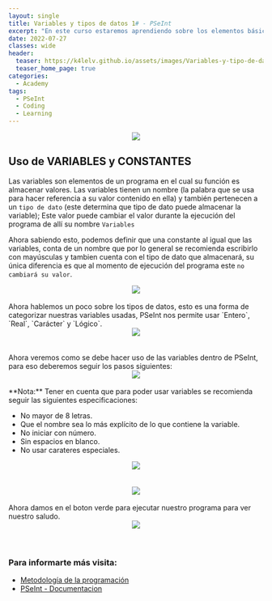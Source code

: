 ```yaml
---
layout: single
title: Variables y tipos de datos 1# - PSeInt
excerpt: "En este curso estaremos aprendiendo sobre los elementos básicos y principales al momento de programar, se hablará de los tipos de datos que la herramienta de PSeInt nos ofrece y respaldaremos con ejemplos sencillos pero interesantes..."
date: 2022-07-27
classes: wide
header:
  teaser: https://k4lelv.github.io/assets/images/Variables-y-tipo-de-datos/Variables-Constantes.png
  teaser_home_page: true
categories:
  - Academy
tags:
  - PSeInt
  - Coding
  - Learning
---
```


<center>
<img src="https://k4lelv.github.io/assets/images/Variables-y-tipo-de-datos/Profile.jpg">
</center>

## Uso de VARIABLES y CONSTANTES

Las variables son elementos de un programa en el cual su función es almacenar valores. Las variables tienen un nombre (la palabra que se usa para hacer referencia a su valor contenido en ella) y también pertenecen a un `tipo de dato` (este determina que tipo de dato puede almacenar la variable); Este valor puede cambiar el valor durante la ejecución del programa de allí su nombre `Variables`

Ahora sabiendo esto, podemos definir que una constante al igual que las variables, conta de un nombre que por lo general se recomienda escribirlo con mayúsculas y tambien cuenta con el tipo de dato que almacenará, su única diferencia es que al momento de ejecución del programa este `no cambiará su valor`.

<center>
<img src="https://k4lelv.github.io/assets/images/Variables-y-tipo-de-datos/Variables-Constantes.png">
</center>

<br>
Ahora hablemos un poco sobre los tipos de datos, esto es una forma de categorizar nuestras variables usadas, PSeInt nos permite usar `Entero`, `Real`, `Carácter` y `Lógico`.

<center>
<img src="https://k4lelv.github.io/assets/images/Variables-y-tipo-de-datos/Tipos-Datos.png">
</center>

<br>
<br>
Ahora veremos como se debe hacer uso de las variables dentro de PSeInt, para eso deberemos seguir los pasos siguientes:

<center>
<img src="https://k4lelv.github.io/assets/images/Variables-y-tipo-de-datos/Pasos.png">
</center>

<br>
**Nota:** Tener en cuenta que para poder usar variables se recomienda seguir las siguientes especificaciones:

* No mayor de 8 letras.
* Que el nombre sea lo más explícito de lo que contiene la variable.
* No iniciar con número.
* Sin espacios en blanco.
* No usar carateres especiales.

<center>
<img src="https://k4lelv.github.io/assets/images/Variables-y-tipo-de-datos/Ejemplos.png">
</center>

<br>
<br>
<center>
<img src="https://k4lelv.github.io/assets/images/Variables-y-tipo-de-datos/Codigo.png">
</center>
<br>
Ahora damos en el boton verde para ejecutar nuestro programa para ver nuestro saludo.
<center>
<img src="https://k4lelv.github.io/assets/images/Variables-y-tipo-de-datos/Resultado.png">
</center>

<br>
<br>

### Para informarte más visita: 

* [Metodología de la programación](https://ulisesorea.wordpress.com/2016/10/02/tipos-de-datos-en-pseint/)
* [PSeInt - Documentacion](http://pseint.sourceforge.net/slide/pseint.html)
